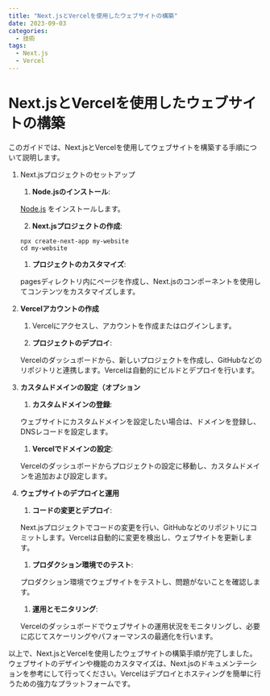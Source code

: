 ```yaml
---
title: "Next.jsとVercelを使用したウェブサイトの構築"
date: 2023-09-03
categories:
  - 技術
tags:
  - Next.js
  - Vercel
---
```


# Next.jsとVercelを使用したウェブサイトの構築

このガイドでは、Next.jsとVercelを使用してウェブサイトを構築する手順について説明します。

1. Next.jsプロジェクトのセットアップ

    1. **Node.jsのインストール**:

    [Node.js](**https**://nodejs.org/) をインストールします。

    2. **Next.jsプロジェクトの作成**:

    ```shell
    npx create-next-app my-website
    cd my-website
    ```
    
    1. **プロジェクトのカスタマイズ**:

    pagesディレクトリ内にページを作成し、Next.jsのコンポーネントを使用してコンテンツをカスタマイズします。

1. **Vercelアカウントの作成**
    
    1. Vercelにアクセスし、アカウントを作成またはログインします。

    1. **プロジェクトのデプロイ**:

    Vercelのダッシュボードから、新しいプロジェクトを作成し、GitHubなどのリポジトリと連携します。Vercelは自動的にビルドとデプロイを行います。

1. **カスタムドメインの設定（オプション**

    1. **カスタムドメインの登録**:

    ウェブサイトにカスタムドメインを設定したい場合は、ドメインを登録し、DNSレコードを設定します。

    1. **Vercelでドメインの設定**:

    Vercelのダッシュボードからプロジェクトの設定に移動し、カスタムドメインを追加および設定します。

1. **ウェブサイトのデプロイと運用**

    1. **コードの変更とデプロイ**:

    Next.jsプロジェクトでコードの変更を行い、GitHubなどのリポジトリにコミットします。Vercelは自動的に変更を検出し、ウェブサイトを更新します。

    1. **プロダクション環境でのテスト**:

    プロダクション環境でウェブサイトをテストし、問題がないことを確認します。

    1. **運用とモニタリング**:

    Vercelのダッシュボードでウェブサイトの運用状況をモニタリングし、必要に応じてスケーリングやパフォーマンスの最適化を行います。

以上で、Next.jsとVercelを使用したウェブサイトの構築手順が完了しました。ウェブサイトのデザインや機能のカスタマイズは、Next.jsのドキュメンテーションを参考にして行ってください。Vercelはデプロイとホスティングを簡単に行うための強力なプラットフォームです。